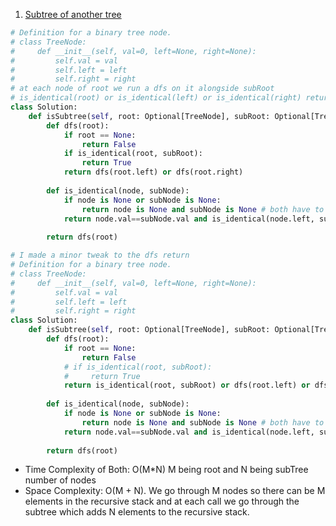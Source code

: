 1. [Subtree of another tree](https://leetcode.com/problems/subtree-of-another-tree/description/?envType=problem-list-v2&envId=string-matching)
```python
# Definition for a binary tree node.
# class TreeNode:
#     def __init__(self, val=0, left=None, right=None):
#         self.val = val
#         self.left = left
#         self.right = right
# at each node of root we run a dfs on it alongside subRoot
# is_identical(root) or is_identical(left) or is_identical(right) return True
class Solution:
    def isSubtree(self, root: Optional[TreeNode], subRoot: Optional[TreeNode]) -> bool:
        def dfs(root):
            if root == None:
                return False
            if is_identical(root, subRoot):
                return True
            return dfs(root.left) or dfs(root.right)
            
        def is_identical(node, subNode):
            if node is None or subNode is None:
                return node is None and subNode is None # both have to be None
            return node.val==subNode.val and is_identical(node.left, subNode.left) and is_identical(node.right, subNode.right)
            
        return dfs(root)
```
```python
# I made a minor tweak to the dfs return
# Definition for a binary tree node.
# class TreeNode:
#     def __init__(self, val=0, left=None, right=None):
#         self.val = val
#         self.left = left
#         self.right = right
class Solution:
    def isSubtree(self, root: Optional[TreeNode], subRoot: Optional[TreeNode]) -> bool:
        def dfs(root):
            if root == None:
                return False
            # if is_identical(root, subRoot):
            #     return True
            return is_identical(root, subRoot) or dfs(root.left) or dfs(root.right)
            
        def is_identical(node, subNode):
            if node is None or subNode is None:
                return node is None and subNode is None # both have to be None
            return node.val==subNode.val and is_identical(node.left, subNode.left) and is_identical(node.right, subNode.right)
            
        return dfs(root)
```
- Time Complexity of Both: O(M\*N) M being root and N being subTree number of nodes
- Space Complexity: O(M + N). We go through M nodes so there can be M elements in the recursive stack and at each call we go through the subtree which adds N elements to the recursive stack.